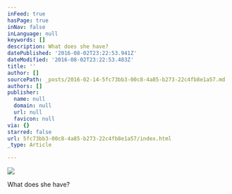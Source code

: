 ```yaml
---
inFeed: true
hasPage: true
inNav: false
inLanguage: null
keywords: []
description: What does she have?
datePublished: '2016-08-02T23:22:53.941Z'
dateModified: '2016-08-02T23:22:53.483Z'
title: ''
author: []
sourcePath: _posts/2016-02-14-5fc73bb3-00c8-4a85-b273-22c4fb8e1a57.md
authors: []
publisher:
  name: null
  domain: null
  url: null
  favicon: null
via: {}
starred: false
url: 5fc73bb3-00c8-4a85-b273-22c4fb8e1a57/index.html
_type: Article

---
```

![](https://the-grid-user-content.s3-us-west-2.amazonaws.com/ea9938f0-bb02-45fd-8f0e-2c4587c3ae23.jpg)

What does she have?